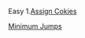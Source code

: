Easy
1.[Assign Cokies](https://leetcode.com/problems/assign-cookies/)

[Minimum Jumps](https://www.geeksforgeeks.org/problems/minimum-number-of-jumps-1587115620/1)
